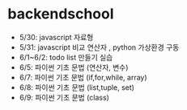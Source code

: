 # backendschool
- 5/30: javascript 자료형
- 5/31: javascript 비교 연산자 , python 가상환경 구동 
- 6/1~6/2: todo list 만들기 실습 
- 6/5: 파이썬 기초 문법 (연산자, 변수)
- 6/7: 파이썬 기초 문법 (if,for,while, array)
- 6/8: 파이썬 기초 문법 (list,tuple, set)
- 6/9: 파이썬 기초 문법 (class)